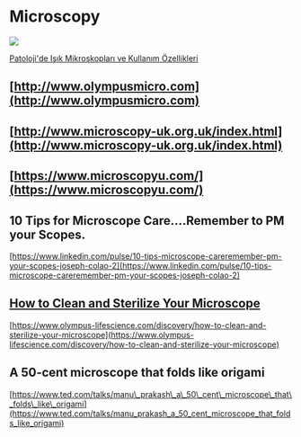 # Microscopy

[![](https://embedwistia-a.akamaihd.net/deliveries/8c1d5cb73d506afd8b9ff5700507c2e5ea7682c8.jpg?image_play_button_size=2x&image_crop_resized=960x540&image_play_button=1&image_play_button_color=008BD0e0)](https://www.zeiss.com.tr/microscopy/local/events/2021/patolojide-isik-mikroskoplari.html?mkt_tok=eyJpIjoiT1RCalptVXpNbVEwT0RBMiIsInQiOiJINFQ1NnUzY3JVWWpBdmJTODdWeVd0dmlBdnNiRmxhSVdcL0VtK3VST3psY1E2aUtpbGhKeDI0RE9zR1ZPYVRHYVFLVGJXM2NTQnFySDdFdFI1dmNiaExCWmpTTWpVZnY2UlREWmROODN5cGxjeVBNVDR6emxZSm1jQWJISTkxc0VzQVEwSStYdUVzSjFCRmJnMG9DRzV3PT0ifQ%3D%3D&wvideo=ls2s9cj9vp)

[Patoloji'de Işık Mikroskopları ve Kullanım Özellikleri](https://www.zeiss.com.tr/microscopy/local/events/2021/patolojide-isik-mikroskoplari.html?mkt_tok=eyJpIjoiT1RCalptVXpNbVEwT0RBMiIsInQiOiJINFQ1NnUzY3JVWWpBdmJTODdWeVd0dmlBdnNiRmxhSVdcL0VtK3VST3psY1E2aUtpbGhKeDI0RE9zR1ZPYVRHYVFLVGJXM2NTQnFySDdFdFI1dmNiaExCWmpTTWpVZnY2UlREWmROODN5cGxjeVBNVDR6emxZSm1jQWJISTkxc0VzQVEwSStYdUVzSjFCRmJnMG9DRzV3PT0ifQ%3D%3D&wvideo=ls2s9cj9vp)

## [http://www.olympusmicro.com](http://www.olympusmicro.com)

## [http://www.microscopy-uk.org.uk/index.html](http://www.microscopy-uk.org.uk/index.html)

## [https://www.microscopyu.com/](https://www.microscopyu.com/)

## 10 Tips for Microscope Care....Remember to PM your Scopes.

[https://www.linkedin.com/pulse/10-tips-microscope-careremember-pm-your-scopes-joseph-colao-2](https://www.linkedin.com/pulse/10-tips-microscope-careremember-pm-your-scopes-joseph-colao-2)

## [How to Clean and Sterilize Your Microscope](https://www.olympus-lifescience.com/discovery/how-to-clean-and-sterilize-your-microscope)

[https://www.olympus-lifescience.com/discovery/how-to-clean-and-sterilize-your-microscope](https://www.olympus-lifescience.com/discovery/how-to-clean-and-sterilize-your-microscope)

## A 50-cent microscope that folds like origami

[https://www.ted.com/talks/manu\_prakash\_a\_50\_cent\_microscope\_that\_folds\_like\_origami](https://www.ted.com/talks/manu_prakash_a_50_cent_microscope_that_folds_like_origami)

